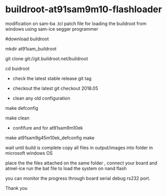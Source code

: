 # buildroot-at91sam9m10-flashloader
modification on sam-ba .tcl patch file for loading the buildroot from windows using sam-ice segger programmer

#download buildroot

mkdir at91sam_buildroot

git clone git://git.buildroot.net/buildroot

cd buidroot

- check the latest stable release
git tag

- checkout the latest
git checkout 2018.05

- clean any old configuration

make defconfig

make clean

- confifure and for at91sam9m10ek

make at91sam9g45m10ek_defconfig
make

wait until build is complete
copy all files in output/images into folder in microsoft windows OS

place the the files attached on the same folder , connect your board and atmel-ice
run the bat file to load the system on nand flash

you can monitor the progress through board serial debug rs232 port.

Thank you

